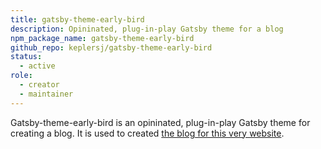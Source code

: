```yaml
---
title: gatsby-theme-early-bird
description: Opininated, plug-in-play Gatsby theme for a blog
npm_package_name: gatsby-theme-early-bird
github_repo: keplersj/gatsby-theme-early-bird
status:
  - active
role:
  - creator
  - maintainer
---
```


Gatsby-theme-early-bird is an opininated, plug-in-play Gatsby theme for creating a blog. It is used to created [the blog for this very website](/blog).
